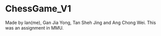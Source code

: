 # ChessGame_V1
Made by Ian(me), Gan Jia Yong, Tan Sheh Jing and Ang Chong Wei. This was an assignment in MMU.

